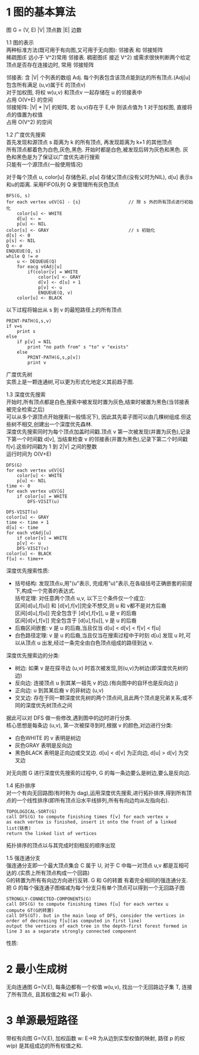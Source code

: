 # 1 图的基本算法

图 G = (V, E)   |V| 顶点数   |E| 边数  

1.1 图的表示  
两种标准方法(既可用于有向图,又可用于无向图): 邻接表 和 邻接矩阵  
稀疏图(E 远小于 V^2)常用 邻接表. 稠密图(E 接近 V^2) 或需求很快判断两个给定顶点是否存在连接边时, 常用 邻接矩阵  
  
邻接表: 含 |V| 个列表的数组 Adj. 每个列表包含该顶点能到达的所有顶点.(Adj[u]包含所有满足 (u,v)属于E 的顶点v)  
       对于加权图, 将权 w(u,v) 和顶点v 一起存储在 u 的邻接表中   
       占用 O(V+E) 的空间  
邻接矩阵: |V| * |V| 的矩阵, 若 (u,v)存在于 E,中 则该点值为 1
         对于加权图, 直接将点的值置为权值  
         占用 O(V^2) 的空间  
         
1.2 广度优先搜索  
首先发现和源顶点 s 距离为 k 的所有顶点, 再发现距离为 k+1 的其他顶点  
所有顶点都着色为白色,灰色,黑色. 开始时都是白色,被发现后转为灰色和黑色. 灰色和黑色是为了保证以广度优先进行搜索   
只能有一个源顶点(一般使用情况)
  
对于每个顶点 u, color[u] 存储色彩, p[u] 存储父顶点(没有父时为NIL), d[u] 表示s和u的距离. 采用FIFO队列 Q 来管理所有灰色顶点  
```
BFS(G, s)
for each vertex u∈V[G] - {s}                  // 除 s 外的所有顶点进行初始化
    color[u] <- WHITE
    d[u] <- ∞
    p[u] <- NIL
color[s] <- GRAY                              // s 初始化 
d[s] <- 0
p[s] <- NIL
Q <- ∅
ENQUEUE(Q, s)
while Q != ∅
    u <- DEQUEUE(Q)
    for eacg v∈Adj[u]
        if(color[v] = WHITE
            color[v] <- GRAY
            d[v] <- d[u] + 1
            p[v] <- u
            ENQUEUE(Q, v)
    color[u] <- BLACK            
```

以下过程将输出从 s 到 v 的最短路径上的所有顶点
```
PRINT-PATH(G,s,v)
if v=s
    print s
else
    if p[v] = NIL
        print "no path from" s "to" v "exists"
    else 
        PRINT-PATH(G,s,p[v])
        print v
```

广度优先树  
实质上是一颗连通树,可以更为形式化地定义其前趋子图.  

1.3 深度优先搜索   
开始时,所有顶点都是白色,搜索中被发现时置为灰色,结束时被置为黑色(当邻接表被完全检索之后)   
可以从多个源顶点开始搜索(一般情况下), 因此其先辈子图可以由几棵树组成.但这些树不相交,创建出一个深度优先森林.     
深度优先搜索同时为每个顶点加盖时间戳.顶点 v 第一次被发现(并置为灰色),记录下第一个时间戳 d[v], 当结束检查 v 的邻接表(并置为黑色),记录下第二个时间戳f[v].这些时间戳为 1 到 2|V| 之间的整数  
运行时间为 O(V+E)  

```
DFS(G)
for each vertex u∈V[G]
    color[u] <- WHITE
    p[u] <- NIL
time <- 0
for each vertex u∈V[G]
    if color[u] = WHITE
        DFS-VISIT(u)
        
DFS-VISIT(u)
color[u] <- GRAY
time <- time + 1
d[u] <- time
for each v∈Adj[u]
    if color[v] = WHITE
    p[v] <- u
    DFS-VISIT(v)
color[u] <- BLACK
f[u] <- time++
```

深度优先搜索性质:  
- 括号结构: 发现顶点u,用"(u"表示, 完成用"u)"表示,在各级括号正确嵌套的前提下,构成一个完善的表达式.  
  括号定理: 对任意两个顶点 u,v, 以下三个条件仅一个成立:  
    区间[d[u],f[u]] 和 [d[v],f[v]]完全不想交,则 u 和 v都不是对方后裔  
    区间[d[u],f[u]] 完全包含于 [d[v],f[v]], u 是 v 的后裔  
    区间[d[v],f[v]] 完全包含于 [d[u],f[u]], v 是 u 的后裔
- 后裔区间嵌套: v 是 u 的后裔,当且仅当 d[u] < d[v] < f[v] < f[u]
- 白色路径定理: v 是 u 的后裔,当且仅当在搜索过程中于时刻 d[u] 发现 u 时,可以从顶点 u 出发,经过一条完全由白色顶点组成的路径到达 v.  

深度优先搜索边的分类:  
- 树边: 如果 v 是在探寻边 (u,v) 时首次被发现,则(u,v)为树边(即深度优先树的边)
- 反向边: 连接顶点 u 到其某一祖先 v 的边.(有向图中的自环也是反向边 j)
- 正向边: u 到其某后裔 v 的非树边 (u,v)
- 交叉边: 存在于同一颗深度优先树的两个顶点间,且此两个顶点是兄弟关系;或不同的深度优先树顶点之间

据此可以对 DFS 做一些修改,遇到图中的边时进行分类.  
核心思想是每条边 (u,v), 第一次被探寻到时,根据 v 的颜色,对边进行分类:
- 白色WHITE 的 v 表明是树边
- 灰色GRAY 表明是反向边
- 黑色BLACK 表明是正向边或交叉边. d[u] < d[v] 为正向边, d[u] > d[v] 为交叉边  

对无向图 G 进行深度优先搜索的过程中, G 的每一条边要么是树边,要么是反向边.

1.4 拓扑排序  
对一个有向无回路图(有时称为 dag),运用深度优先搜索,进行拓扑排序,得到所有顶点的一个线性排序(即所有顶点沿水平线排列,所有有向边均从左指向右).   
```
TOPOLOGICAL-SORT(G)
call DFS(G) to compute finishing times f[v] for each vertex v
as each vertex is finished, insert it onto the front of a linked list(链表)
return the linked list of vertices
```
拓扑排序的顶点以与其完成时刻相反的顺序出现

1.5 强连通分支  
强连通分支即一个最大顶点集合 C 属于 U, 对于 C 中每一对顶点 u,v 都是互相可达的.(实质上所有顶点构成一个回路)     
G的转置为所有有向边方向进行反转. G 和 G的转置 有着完全相同的强连通分支.  
把 G 的每个强连通子图缩减为每个分支只有单个顶点可以得到一个无回路子图
```
STRONGLY-CONNECTED-COMPONENTS(G)
call DFS(G) to compute finishing times f[u] for each vertex u
compute GT(G的转置)
call DFS(GT). but in the main loop of DFS, consider the vertices in order of decreasing f[u](as computed in first line)
output the vertices of each tree in the depth-first forest formed in line 3 as a separate strongly connected component
```

性质:  



# 2 最小生成树  

无向连通图 G=(V,E), 每条边都有一个权值 w(u,v), 找出一个无回路边子集 T, 连接了所有顶点, 且其权值之和 w(T) 最小.  


# 3 单源最短路径  

带权有向图 G=(V,E), 加权函数 w: E->R 为从边到实型权值的映射, 路径 p 的权 w(p) 是其组成边的所有权值之和.















